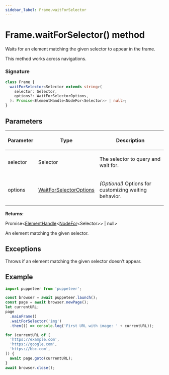 ```yaml
---
sidebar_label: Frame.waitForSelector
---
```


# Frame.waitForSelector() method

Waits for an element matching the given selector to appear in the frame.

This method works across navigations.

### Signature

```typescript
class Frame {
  waitForSelector<Selector extends string>(
    selector: Selector,
    options?: WaitForSelectorOptions,
  ): Promise<ElementHandle<NodeFor<Selector>> | null>;
}
```

## Parameters

<table><thead><tr><th>

Parameter

</th><th>

Type

</th><th>

Description

</th></tr></thead>
<tbody><tr><td>

selector

</td><td>

Selector

</td><td>

The selector to query and wait for.

</td></tr>
<tr><td>

options

</td><td>

[WaitForSelectorOptions](./puppeteer.waitforselectoroptions.md)

</td><td>

_(Optional)_ Options for customizing waiting behavior.

</td></tr>
</tbody></table>

**Returns:**

Promise&lt;[ElementHandle](./puppeteer.elementhandle.md)&lt;[NodeFor](./puppeteer.nodefor.md)&lt;Selector&gt;&gt; \| null&gt;

An element matching the given selector.

## Exceptions

Throws if an element matching the given selector doesn't appear.

## Example

```ts
import puppeteer from 'puppeteer';

const browser = await puppeteer.launch();
const page = await browser.newPage();
let currentURL;
page
  .mainFrame()
  .waitForSelector('img')
  .then(() => console.log('First URL with image: ' + currentURL));

for (currentURL of [
  'https://example.com',
  'https://google.com',
  'https://bbc.com',
]) {
  await page.goto(currentURL);
}
await browser.close();
```
